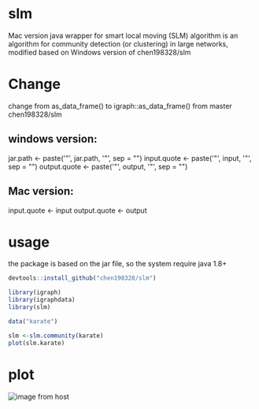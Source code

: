 # slm
Mac version java wrapper for smart local moving (SLM) algorithm is an algorithm for community detection (or clustering) in large networks, modified based on Windows version of chen198328/slm


#  Change
change from as_data_frame() to igraph::as_data_frame() from master chen198328/slm
## windows version:
jar.path <- paste('"', jar.path, '"', sep = "") 
input.quote <- paste('"', input, '"', sep = "")
 output.quote <- paste('"', output, '"', sep = "")
## Mac version:
input.quote  <- input
output.quote <- output

# usage

the package is based on the jar file, so the system require java 1.8+ 

```r
devtools::install_github("chen198328/slm")

library(igraph)
library(igraphdata)
library(slm)

data("karate")

slm <-slm.community(karate)
plot(slm.karate)
```

# plot
![image from host](http://ludowaltman.nl/slm/network.png)
